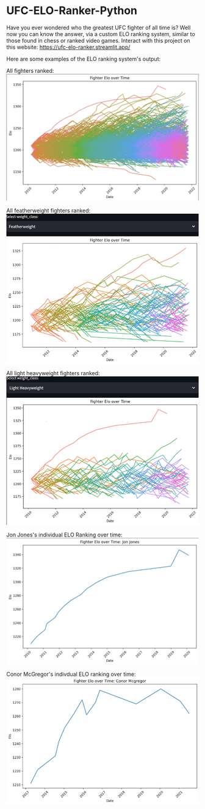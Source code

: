 ﻿# UFC-ELO-Ranker-Python
Have you ever wondered who the greatest UFC fighter of all time is? Well now you can know the answer, via a custom ELO ranking system, similar to those found in chess or ranked video games.
Interact with this project on this website: https://ufc-elo-ranker.streamlit.app/

Here are some examples of the ELO ranking system's output:

All fighters ranked:
![allFightersGraph](allFightersGraph.png)

All featherweight fighters ranked:
![all_featherweights_graph.png](all_featherweights_graph.png)

All light heavyweight fighters ranked:
![all_light_heavyweights_graph.png](all_light_heavyweights_graph.png)

Jon Jones's individual ELO Ranking over time:
![jon_jones_elo_graph](jon_jones_elo_graph.png)

Conor McGregor's indivdual ELO ranking over time:
![conor_mcgregor_elo_graph](conor_mcgregor_elo_graph.png)
